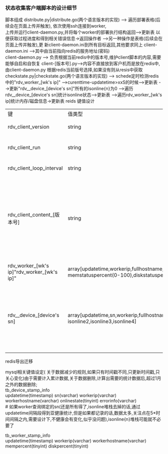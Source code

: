 ### 状态收集客户端脚本的设计细节  

脚本组成
distribute.py|distribute.go(两个语言版本的实现) --> 遍历部署表格(后续会在页面上传并触发),
							依次使用ssh连接到worker,  
                           上传并运行client-daemon.py,并将每个worker的部署执行结构返回-->更新表
                           以便获取过程进度和得到相关错误信息->返回操作者
                           -->另一种操作是表格(后续会在页面上传并触发),更
                           新client-daemon.ini到所有目标返回,其他要求同上
client-daemon.ini -->其中由当前指向redis的服务地址(密码)                          
client-daemon.py --> 负责根据当前redis中的版本号,维护client脚本的内容,需要能够自启和自恢复
client-[版本号].py-->内容不直接放到客户机而是放在redis中,由client-daemon.py 
                     根据redis当前版号选择,如果没有则从resis中获取
checkstate.py|checkstate.go(两个语言版本的实现) -->   schede定时检测redis中的"rdv_worker_[wk's ip]"
                      -->curenttime-updatetime>xxS的时候-->更新表
                      -->更新"rdv__device_[device's sn]"所有的isonline{n}为0
                      -->遍历rdv__device_[device's sn]统计isonline状态-->更新表
					  -->遍历rdv_worker_[wk's ip]统计内存/磁盘信息->更新表
reids 键值设计   

<table>
	<tr>
		<td>键</td>
		<td>值类型</td>
		<td>备注</td>
	</tr>
	<tr>
		<td>rdv_client_version</td>
		<td>string</td>
		<td>client.py的版本号</td>
	</tr>
	<tr>
		<td>rdv_client_run</td>
		<td>string</td>
		<td>0表示停止,1表示运行</td>
	</tr>
	<tr>
		<td>rdv_client_loop_interval</td>
		<td>string</td>
		<td>检测上报周期</td>
	</tr>
	<tr>
		<td>rdv_client_content_[版本号]</td>
		<td>string</td>
		<td>当前版本对应的client.py</br>脚本utf-8(不包含bom字节)编码正文字符串,脚本正文中也需要包含当前版本号</td>
	</tr>
	<tr>
		<td>rdv_worker_[wk's ip]"rdv_worker_[wk's ip]"</td>
		<td>array[updatetime,workerip,fullhostname,</br>memstatuspercent(0-100),diskstatuspercent(0-100)]</td>
		<td>对应一个worker的状态</td>
	</tr>
	<tr>
		<td>rdv__device_[device's sn]</td>
		<td>array[updatetime,sn,workerip,fullhostname,errorinfo,isonline0,isonline1,</br>isonline2,isonline3,isonline4]</td>
		<td>对应一个设备的状态,client.py对isonline</br>状态fifo压栈状态,第一次填充时isonline{n}默认为1</td>
	</tr>
</table>
  
 redis导出迁移   

 mysql相关键值设定( 关于数据减少的规则,如果只有时间戳不同,只更新时间戳,只关心变化)由于需要计入累计数据,关于数据删除,计算出需要的统计数据后,超过1月之外的数据删除;   
 tb_device_stamp_info   
 updatetime(timestamp) sn(varchar) workerip(varchar) workerhostname(varchar) onlinestate(tinyint) errorinfo(varchar)    
 \# 如果worker查询绑定的sn(还是所有得了,isonline堆栈去掉的话,通过updatetime间隔段得到亚健康统计,但是如果都记录的话,数据太多,关注点在5*时间间隔之内,需要设计下,不健康会有变化,似乎没问题),isonline{n}堆栈可能就不必要了   

 tb_worker_stamp_info    
 updatetime(timestamp) workerip(varchar) workerhostname(varchar) mempercent(tinyint) diskpercent(tinyint)    

  
 
 
